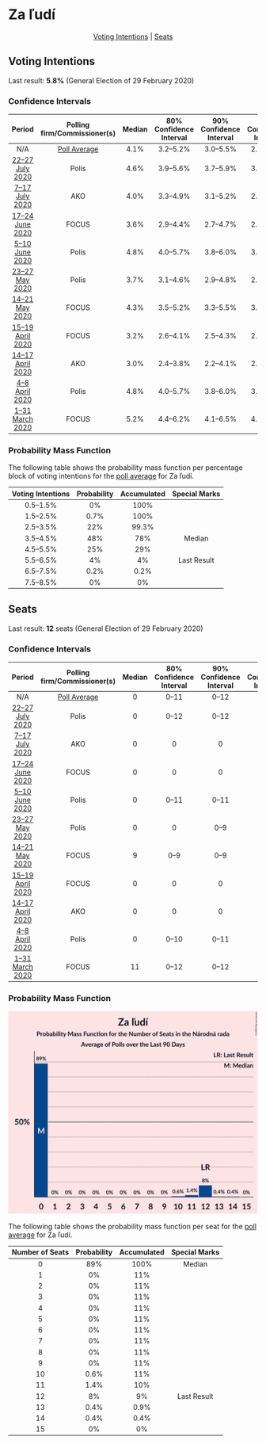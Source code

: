 # Za ľudí

<p align="center"><a href="#voting-intentions">Voting Intentions</a> | <a href="#seats">Seats</a></p>

## Voting Intentions

Last result: **5.8%** (General Election of 29 February 2020)

### Confidence Intervals

| Period     | Polling firm/Commissioner(s) | Median | 80% Confidence Interval | 90% Confidence Interval | 95% Confidence Interval | 99% Confidence Interval |
|:----------:|:----------------:|:-----------:|:-----------------------:|:-----------------------:|:-----------------------:|:-----------------------:|
| N/A | [Poll Average](average.html) | 4.1% | 3.2–5.2% | 3.0–5.5% | 2.8–5.8% | 2.5–6.3% |
| [22–27 July 2020](2020-07-27-Polis.html) | Polis | 4.6% | 3.9–5.6% | 3.7–5.9% | 3.5–6.1% | 3.2–6.6% |
| [7–17 July 2020](2020-07-17-AKO.html) | AKO | 4.0% | 3.3–4.9% | 3.1–5.2% | 2.9–5.4% | 2.7–5.9% |
| [17–24 June 2020](2020-06-24-FOCUS.html) | FOCUS | 3.6% | 2.9–4.4% | 2.7–4.7% | 2.6–4.9% | 2.3–5.3% |
| [5–10 June 2020](2020-06-10-Polis.html) | Polis | 4.8% | 4.0–5.7% | 3.8–6.0% | 3.6–6.2% | 3.3–6.7% |
| [23–27 May 2020](2020-05-27-Polis.html) | Polis | 3.7% | 3.1–4.6% | 2.9–4.8% | 2.7–5.0% | 2.5–5.5% |
| [14–21 May 2020](2020-05-21-FOCUS.html) | FOCUS | 4.3% | 3.5–5.2% | 3.3–5.5% | 3.2–5.7% | 2.9–6.2% |
| [15–19 April 2020](2020-04-19-FOCUS.html) | FOCUS | 3.2% | 2.6–4.1% | 2.5–4.3% | 2.3–4.5% | 2.1–5.0% |
| [14–17 April 2020](2020-04-17-AKO.html) | AKO | 3.0% | 2.4–3.8% | 2.2–4.1% | 2.1–4.3% | 1.9–4.7% |
| [4–8 April 2020](2020-04-08-Polis.html) | Polis | 4.8% | 4.0–5.7% | 3.8–6.0% | 3.6–6.2% | 3.3–6.7% |
| [1–31 March 2020](2020-03-31-FOCUS.html) | FOCUS | 5.2% | 4.4–6.2% | 4.1–6.5% | 4.0–6.7% | 3.6–7.2% |

### Probability Mass Function

The following table shows the probability mass function per percentage block of voting intentions for the [poll average](average.html) for Za ľudí.

| Voting Intentions | Probability | Accumulated | Special Marks |
|:-----------------:|:-----------:|:-----------:|:-------------:|
| 0.5–1.5% | 0% | 100% |  |
| 1.5–2.5% | 0.7% | 100% |  |
| 2.5–3.5% | 22% | 99.3% |  |
| 3.5–4.5% | 48% | 78% | Median |
| 4.5–5.5% | 25% | 29% |  |
| 5.5–6.5% | 4% | 4% | Last Result |
| 6.5–7.5% | 0.2% | 0.2% |  |
| 7.5–8.5% | 0% | 0% |  |


## Seats

Last result: **12** seats (General Election of 29 February 2020)

### Confidence Intervals

| Period     | Polling firm/Commissioner(s) | Median | 80% Confidence Interval | 90% Confidence Interval | 95% Confidence Interval | 99% Confidence Interval |
|:----------:|:----------------:|:------:|:-----------------------:|:-----------------------:|:-----------------------:|:-----------------------:|
| N/A | [Poll Average](average.html) | 0 | 0–11 | 0–12 | 0–12 | 0–13 |
| [22–27 July 2020](2020-07-27-Polis.html) | Polis | 0 | 0–12 | 0–12 | 0–12 | 0–14 |
| [7–17 July 2020](2020-07-17-AKO.html) | AKO | 0 | 0 | 0 | 0 | 0–12 |
| [17–24 June 2020](2020-06-24-FOCUS.html) | FOCUS | 0 | 0 | 0 | 0 | 0–10 |
| [5–10 June 2020](2020-06-10-Polis.html) | Polis | 0 | 0–11 | 0–11 | 0–11 | 0–13 |
| [23–27 May 2020](2020-05-27-Polis.html) | Polis | 0 | 0 | 0–9 | 0–10 | 0–10 |
| [14–21 May 2020](2020-05-21-FOCUS.html) | FOCUS | 9 | 0–9 | 0–9 | 0–10 | 0–10 |
| [15–19 April 2020](2020-04-19-FOCUS.html) | FOCUS | 0 | 0 | 0 | 0 | 0 |
| [14–17 April 2020](2020-04-17-AKO.html) | AKO | 0 | 0 | 0 | 0 | 0 |
| [4–8 April 2020](2020-04-08-Polis.html) | Polis | 0 | 0–10 | 0–11 | 0–11 | 0–12 |
| [1–31 March 2020](2020-03-31-FOCUS.html) | FOCUS | 11 | 0–12 | 0–12 | 0–12 | 0–14 |

### Probability Mass Function

![Graph with seats probability mass function not yet produced](average-seats-pmf-zaľudí.png "Seats Probability Mass Function")

The following table shows the probability mass function per seat for the [poll average](average.html) for Za ľudí.

| Number of Seats | Probability | Accumulated | Special Marks |
|:---------------:|:-----------:|:-----------:|:-------------:|
| 0 | 89% | 100% | Median |
| 1 | 0% | 11% |  |
| 2 | 0% | 11% |  |
| 3 | 0% | 11% |  |
| 4 | 0% | 11% |  |
| 5 | 0% | 11% |  |
| 6 | 0% | 11% |  |
| 7 | 0% | 11% |  |
| 8 | 0% | 11% |  |
| 9 | 0% | 11% |  |
| 10 | 0.6% | 11% |  |
| 11 | 1.4% | 10% |  |
| 12 | 8% | 9% | Last Result |
| 13 | 0.4% | 0.9% |  |
| 14 | 0.4% | 0.4% |  |
| 15 | 0% | 0% |  |


